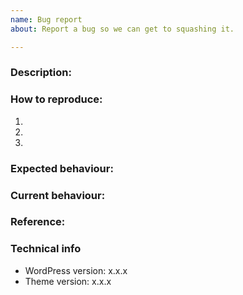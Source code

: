 ```yaml
---
name: Bug report
about: Report a bug so we can get to squashing it.

---
```


### Description:
<!-- Describe the bug in a clear and concise way. -->

### How to reproduce:
<!-- Describe the steps needed to reproduce this. -->
1.
2.
3.

### Expected behaviour:

### Current behaviour:

### Reference:
<!-- Screenshots and links that show the bug -->

### Technical info
* WordPress version: x.x.x
* Theme version: x.x.x